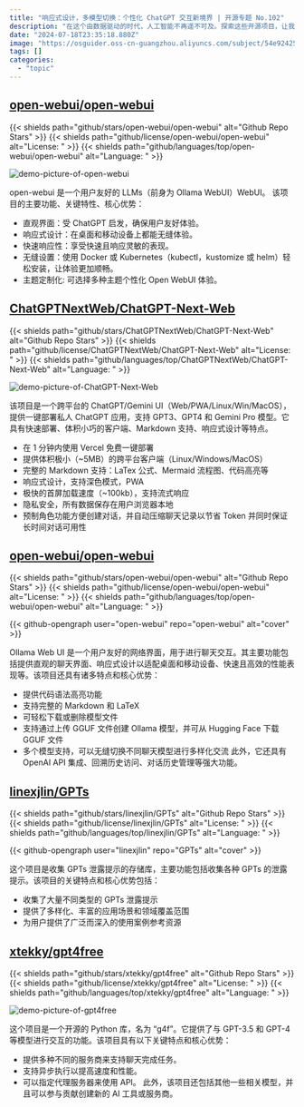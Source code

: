```yaml
---
title: "响应式设计，多模型切换：个性化 ChatGPT 交互新境界 | 开源专题 No.102"
description: "在这个由数据驱动的时代，人工智能不再遥不可及。探索这些开源项目，让我们一同揭开智能交互的新篇章，体验科技如何让沟通变得更加自然和高效。"
date: "2024-07-18T23:35:18.880Z"
image: "https://osguider.oss-cn-guangzhou.aliyuncs.com/subject/54e924253d6afc81b6c15f7244127405.png"
tags: []
categories:
  - "topic"
---
```


## [open-webui/open-webui](https://github.com/open-webui/open-webui)

{{< shields path="github/stars/open-webui/open-webui" alt="Github Repo Stars" >}} {{< shields path="github/license/open-webui/open-webui" alt="License: " >}} {{< shields path="github/languages/top/open-webui/open-webui" alt="Language: " >}}

![demo-picture-of-open-webui](https://static.osguider.com/subject/github/open-webui/open-webui/1ec8af1c88668721fd12a9c42de22730.gif)

open-webui 是一个用户友好的 LLMs（前身为 Ollama WebUI）WebUI。
该项目的主要功能、关键特性、核心优势：

- 直观界面：受 ChatGPT 启发，确保用户友好体验。
- 响应式设计：在桌面和移动设备上都能无缝体验。
- 快速响应性：享受快速且响应灵敏的表现。
- 无缝设置：使用 Docker 或 Kubernetes（kubectl，kustomize 或 helm）轻松安装，让体验更加顺畅。
- 主题定制化: 可选择多种主题个性化 Open WebUI 体验。
  
## [ChatGPTNextWeb/ChatGPT-Next-Web](https://github.com/ChatGPTNextWeb/ChatGPT-Next-Web)

{{< shields path="github/stars/ChatGPTNextWeb/ChatGPT-Next-Web" alt="Github Repo Stars" >}} {{< shields path="github/license/ChatGPTNextWeb/ChatGPT-Next-Web" alt="License: " >}} {{< shields path="github/languages/top/ChatGPTNextWeb/ChatGPT-Next-Web" alt="Language: " >}}

![demo-picture-of-ChatGPT-Next-Web](https://picgo-daily.oss-cn-guangzhou.aliyuncs.com/picgo-daily/2024/46fc3f155ce793192345a820b8febba3.png)

该项目是一个跨平台的 ChatGPT/Gemini UI（Web/PWA/Linux/Win/MacOS），提供一键部署私人 ChatGPT 应用，支持 GPT3、GPT4 和 Gemini Pro 模型。它具有快速部署、体积小巧的客户端、Markdown 支持、响应式设计等特点。

- 在 1 分钟内使用 Vercel 免费一键部署
- 提供体积极小（~5MB）的跨平台客户端（Linux/Windows/MacOS）
- 完整的 Markdown 支持：LaTex 公式、Mermaid 流程图、代码高亮等
- 响应式设计，支持深色模式，PWA
- 极快的首屏加载速度（~100kb），支持流式响应
- 隐私安全，所有数据保存在用户浏览器本地
- 预制角色功能方便创建对话，并自动压缩聊天记录以节省 Token 并同时保证长时间对话可用性
  
## [open-webui/open-webui](https://github.com/open-webui/open-webui)

{{< shields path="github/stars/open-webui/open-webui" alt="Github Repo Stars" >}} {{< shields path="github/license/open-webui/open-webui" alt="License: " >}} {{< shields path="github/languages/top/open-webui/open-webui" alt="Language: " >}}

{{< github-opengraph user="open-webui" repo="open-webui" alt="cover" >}}

Ollama Web UI 是一个用户友好的网络界面，用于进行聊天交互。其主要功能包括提供直观的聊天界面、响应式设计以适配桌面和移动设备、快速且高效的性能表现等。该项目还具有诸多特点和核心优势：

- 提供代码语法高亮功能
- 支持完整的 Markdown 和 LaTeX
- 可轻松下载或删除模型文件
- 支持通过上传 GGUF 文件创建 Ollama 模型，并可从 Hugging Face 下载 GGUF 文件
- 多个模型支持，可以无缝切换不同聊天模型进行多样化交流
此外，它还具有 OpenAI API 集成、回溯历史访问、对话历史管理等强大功能。
  
## [linexjlin/GPTs](https://github.com/linexjlin/GPTs)

{{< shields path="github/stars/linexjlin/GPTs" alt="Github Repo Stars" >}} {{< shields path="github/license/linexjlin/GPTs" alt="License: " >}} {{< shields path="github/languages/top/linexjlin/GPTs" alt="Language: " >}}

{{< github-opengraph user="linexjlin" repo="GPTs" alt="cover" >}}

这个项目是收集 GPTs 泄露提示的存储库，主要功能包括收集各种 GPTs 的泄露提示。该项目的关键特点和核心优势包括：

- 收集了大量不同类型的 GPTs 泄露提示
- 提供了多样化、丰富的应用场景和领域覆盖范围
- 为用户提供了广泛而深入的使用案例参考资源
  
## [xtekky/gpt4free](https://github.com/xtekky/gpt4free)

{{< shields path="github/stars/xtekky/gpt4free" alt="Github Repo Stars" >}} {{< shields path="github/license/xtekky/gpt4free" alt="License: " >}} {{< shields path="github/languages/top/xtekky/gpt4free" alt="Language: " >}}

![demo-picture-of-gpt4free](https://osguider.oss-cn-guangzhou.aliyuncs.com/subject/7e57f44426ee04708e45f6db9d1a2e1f.png)

这个项目是一个开源的 Python 库，名为 “g4f”。它提供了与 GPT-3.5 和 GPT-4 等模型进行交互的功能。该项目具有以下关键特点和核心优势：

- 提供多种不同的服务商来支持聊天完成任务。
- 支持异步执行以提高速度和性能。
- 可以指定代理服务器来使用 API。
此外，该项目还包括其他一些相关模型，并且可以参与贡献创建新的 AI 工具或服务商。
  
